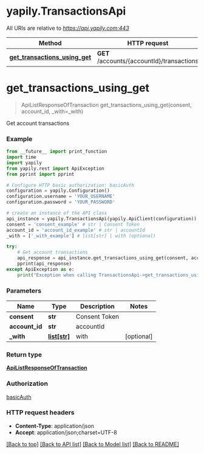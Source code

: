 # yapily.TransactionsApi

All URIs are relative to *https://api.yapily.com:443*

Method | HTTP request | Description
------------- | ------------- | -------------
[**get_transactions_using_get**](TransactionsApi.md#get_transactions_using_get) | **GET** /accounts/{accountId}/transactions | Get account transactions


# **get_transactions_using_get**
> ApiListResponseOfTransaction get_transactions_using_get(consent, account_id, _with=_with)

Get account transactions

### Example
```python
from __future__ import print_function
import time
import yapily
from yapily.rest import ApiException
from pprint import pprint

# Configure HTTP basic authorization: basicAuth
configuration = yapily.Configuration()
configuration.username = 'YOUR_USERNAME'
configuration.password = 'YOUR_PASSWORD'

# create an instance of the API class
api_instance = yapily.TransactionsApi(yapily.ApiClient(configuration))
consent = 'consent_example' # str | Consent Token
account_id = 'account_id_example' # str | accountId
_with = ['_with_example'] # list[str] | with (optional)

try:
    # Get account transactions
    api_response = api_instance.get_transactions_using_get(consent, account_id, _with=_with)
    pprint(api_response)
except ApiException as e:
    print("Exception when calling TransactionsApi->get_transactions_using_get: %s\n" % e)
```

### Parameters

Name | Type | Description  | Notes
------------- | ------------- | ------------- | -------------
 **consent** | **str**| Consent Token | 
 **account_id** | **str**| accountId | 
 **_with** | [**list[str]**](str.md)| with | [optional] 

### Return type

[**ApiListResponseOfTransaction**](ApiListResponseOfTransaction.md)

### Authorization

[basicAuth](../README.md#basicAuth)

### HTTP request headers

 - **Content-Type**: application/json
 - **Accept**: application/json;charset=UTF-8

[[Back to top]](#) [[Back to API list]](../README.md#documentation-for-api-endpoints) [[Back to Model list]](../README.md#documentation-for-models) [[Back to README]](../README.md)

